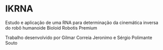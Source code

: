 # IKRNA
Estudo e aplicação de uma RNA para determinação da cinemática inversa do robô humanoide Bioloid Robotis Premium


Trabalho desenvolvido por Gilmar Correia Jeronimo e Sérgio Polimante Souto